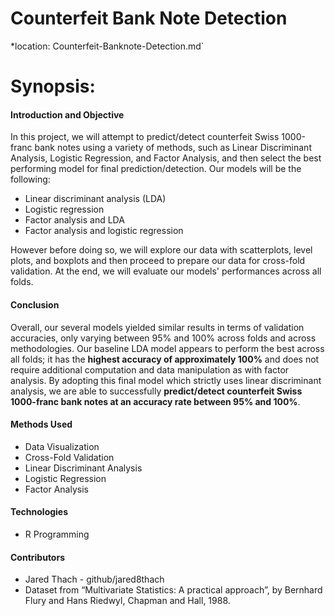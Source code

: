 # Counterfeit Bank Note Detection
 *location: Counterfeit-Banknote-Detection.md`
 
# Synopsis:

#### Introduction and Objective
In this project, we will attempt to predict/detect counterfeit Swiss 1000-franc bank notes using a variety of methods, such as Linear Discriminant Analysis, Logistic Regression, and Factor Analysis, and then select the best performing model for final prediction/detection. Our models will be the following:

- Linear discriminant analysis (LDA)
- Logistic regression
- Factor analysis and LDA
- Factor analysis and logistic regression

However before doing so, we will explore our data with scatterplots, level plots, and boxplots and then proceed to prepare our data for cross-fold validation. At the end, we will evaluate our models' performances across all folds.

#### Conclusion
Overall, our several models yielded similar results in terms of validation accuracies, only varying between 95% and 100% across folds and across methodologies. Our baseline LDA model appears to perform the best across all folds; it has the **highest accuracy of approximately 100%** and does not require additional computation and data manipulation as with factor analysis. By adopting this final model which strictly uses linear discriminant analysis, we are able to successfully **predict/detect counterfeit Swiss 1000-franc bank notes at an accuracy rate between 95% and 100%**.
 
#### Methods Used
- Data Visualization
- Cross-Fold Validation
- Linear Discriminant Analysis
- Logistic Regression
- Factor Analysis

#### Technologies
- R Programming 

#### Contributors
- Jared Thach - github/jared8thach
- Dataset from “Multivariate Statistics: A practical approach”, by Bernhard Flury and Hans Riedwyl, Chapman and Hall, 1988.

